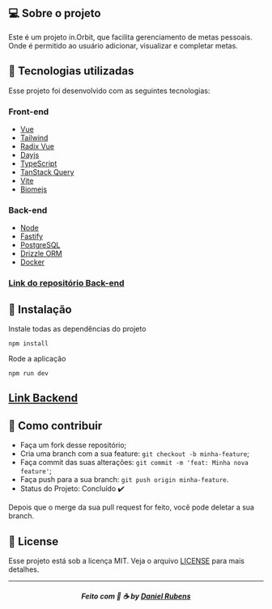 ## 💻 Sobre o projeto

Este é um projeto in.Orbit, que facilita gerenciamento de metas pessoais. Onde é permitido ao usuário adicionar, visualizar e completar metas.

## :rocket:  Tecnologias utilizadas
Esse projeto foi desenvolvido com as seguintes tecnologias:

### Front-end

- [Vue](https://vuejs.org/)
- [Tailwind](https://tailwindcss.com/)
- [Radix Vue](https://www.radix-vue.com/)
- [Dayjs](https://day.js.org/)
- [TypeScript](https://www.typescriptlang.org/)
- [TanStack Query](https://tanstack.com/)
- [Vite](https://vitejs.dev/)
- [Biomejs](https://biomejs.dev/)

### Back-end
- [Node](https://nodejs.org/)
- [Fastify](https://www.fastify.io/)
- [PostgreSQL](https://www.postgresql.org/)
- [Drizzle ORM](https://orm.drizzle.team/)
- [Docker](https://www.docker.com/)

 ### [Link do repositório Back-end](https://github.com/danielcrubens/backend-inorbit)


## 💾 Instalação

Instale todas as dependências do projeto

```
npm install
```

Rode a aplicação

```
npm run dev
```

 ## [Link Backend](https://biomejs.dev/)



## :metal: Como contribuir

- Faça um fork desse repositório;
- Cria uma branch com a sua feature: `git checkout -b minha-feature`;
- Faça commit das suas alterações: `git commit -m 'feat: Minha nova feature'`;
- Faça push para a sua branch: `git push origin minha-feature`.
- Status do Projeto: Concluído :heavy_check_mark:


Depois que o merge da sua pull request for feito, você pode deletar a sua branch.


## 📝 License

Esse projeto está sob a licença MIT. Veja o arquivo [LICENSE](LICENSE) para mais detalhes.

---
<h5 align="center">
    Feito com 🖤 ☕  by <a href="https://danielcrubens.github.io" target="_blank">Daniel Rubens</a>
</h5>






